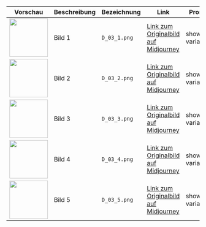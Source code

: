 | Vorschau | Beschreibung | Bezeichnung | Link | Prompt | Komponenten | Autor (ID) | Autor (Name) |
|---|---|---|---|---|---|---|---|
| <img src="https://cdn.midjourney.com/e6f1183b-8fe3-4315-a6f1-af8d27cee9b7/0_2.png" width="100"/> | Bild 1 | ```D_03_1.png``` | [Link zum Originalbild auf Midjourney](https://cdn.midjourney.com/e6f1183b-8fe3-4315-a6f1-af8d27cee9b7/0_2.png) | show variations | ```v 6.1``` | a7078642-c635-4f38-b040-434720443d75 | [tjjames_28639](https://www.midjourney.com/explore?user_id=a7078642-c635-4f38-b040-434720443d75) |
| <img src="https://cdn.midjourney.com/07f375e1-70ee-405a-a07e-ff2590482c3e/0_2.png" width="100"/> | Bild 2 | ```D_03_2.png``` | [Link zum Originalbild auf Midjourney](https://cdn.midjourney.com/07f375e1-70ee-405a-a07e-ff2590482c3e/0_2.png) | show variations | ```v 6.1``` | a7078642-c635-4f38-b040-434720443d75 | [tjjames_28639](https://www.midjourney.com/explore?user_id=a7078642-c635-4f38-b040-434720443d75) |
| <img src="https://cdn.midjourney.com/1518346f-d924-40a7-b61e-99191ada6434/0_3.png" width="100"/> | Bild 3 | ```D_03_3.png``` | [Link zum Originalbild auf Midjourney](https://cdn.midjourney.com/1518346f-d924-40a7-b61e-99191ada6434/0_3.png) | show variations | ```v 6.1``` | a7078642-c635-4f38-b040-434720443d75 | [tjjames_28639](https://www.midjourney.com/explore?user_id=a7078642-c635-4f38-b040-434720443d75) |
| <img src="https://cdn.midjourney.com/1518346f-d924-40a7-b61e-99191ada6434/0_0.png" width="100"/> | Bild 4 | ```D_03_4.png``` | [Link zum Originalbild auf Midjourney](https://cdn.midjourney.com/1518346f-d924-40a7-b61e-99191ada6434/0_0.png) | show variations | ```v 6.1``` | a7078642-c635-4f38-b040-434720443d75 | [tjjames_28639](https://www.midjourney.com/explore?user_id=a7078642-c635-4f38-b040-434720443d75) |
| <img src="https://cdn.midjourney.com/e322d752-8359-4eef-a4c8-76a9fff32dd4/0_1.png" width="100"/> | Bild 5 | ```D_03_5.png``` | [Link zum Originalbild auf Midjourney](https://cdn.midjourney.com/e322d752-8359-4eef-a4c8-76a9fff32dd4/0_1.png) | show variations | ```v 6.1``` | a7078642-c635-4f38-b040-434720443d75 | [tjjames_28639](https://www.midjourney.com/explore?user_id=a7078642-c635-4f38-b040-434720443d75) |
